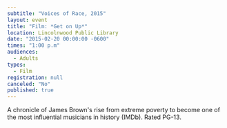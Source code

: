 ```yaml
---
subtitle: "Voices of Race, 2015"
layout: event
title: "Film: *Get on Up*"
location: Lincolnwood Public Library
date: "2015-02-20 00:00:00 -0600"
times: "1:00 p.m"
audiences: 
  - Adults
types: 
  - Film
registration: null
canceled: "No"
published: true
---
```


A chronicle of James Brown's rise from extreme poverty to become one of the most influential musicians in history (IMDb). Rated PG-13.